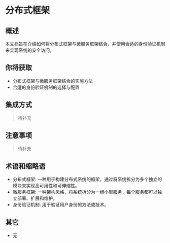 # 分布式框架

## 概述

本文档旨在介绍如何将分布式框架与微服务框架结合，并使用合适的身份验证机制来实现系统的安全访问。

## 你将获取

- 分布式框架与微服务框架结合的实施方法
- 合适的身份验证机制的选择与配置

## 集成方式

> 待补充

## 注意事项

> 待补充

## 术语和缩略语

- 分布式框架: 一种用于构建分布式系统的框架，通过将系统拆分为多个独立的模块来实现高可用性和可伸缩性。
- 微服务框架: 一种架构风格，将系统拆分为一组小型服务，每个服务都可以独立部署、扩展和维护。
- 身份验证机制: 用于验证用户身份的方法或技术。

## 其它

- 无

